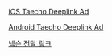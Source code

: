 [iOS Taecho Deeplink Ad](com.nexon.baram.taecho://)

[Android Taecho Deeplink Ad](com.nexon.baram.taecho://)

[넥슨 전달 링크](https://25yc.adj.st/taecho?adj_t=1m7dnjav)

